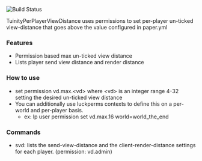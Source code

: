![Build Status](https://github.com/heathfx/TuinityPerPlayerViewDist/workflows/Attach%20Build%20Artifact%20to%20Release/badge.svg?branch=master)

TuinityPerPlayerViewDistance uses permissions to set per-player un-ticked view-distance that goes above the value configured in paper.yml

### Features
- Permission based max un-ticked view distance
- Lists player send view distance and render distance

### How to use
- set permission vd.max.\<vd\> where \<vd\> is an integer range 4-32 setting the desired un-ticked view distance
- You can additionally use luckperms contexts to define this on a per-world and per-player basis.
  - ex: lp user <some player> permission set vd.max.16 world=world_the_end

### Commands
- svd: lists the send-view-distance and the client-render-distance settings for each player. (permission: vd.admin)